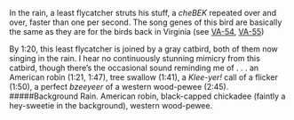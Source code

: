 In the rain, a least flycatcher struts his stuff, a _cheBEK_ repeated over and over, faster than one per second. The song genes of this bird are basically the same as they are for the birds back in Virginia (see [VA-54](http://listeningtoacontinentsing.com/recording.php?page=VA-54), [VA-55](http://listeningtoacontinentsing.com/recording.php?page=VA-55))

By 1:20, this least flycatcher is joined by a gray catbird, both of them now singing in the rain. I hear no continuously stunning mimicry from this catbird, though there’s the occasional sound reminding me of . . . an American robin (1:21, 1:47), tree swallow (1:41), a _Klee-yer!_ call of a flicker (1:50), a perfect _bzeeyeer_ of a western wood-pewee (2:45).
#####Background
Rain. American robin, black-capped chickadee (faintly a hey-sweetie in the background), western wood-pewee.
